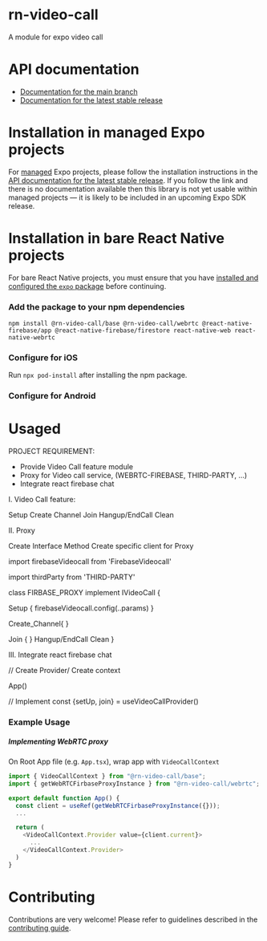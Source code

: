# rn-video-call

A module for expo video call 

# API documentation

- [Documentation for the main branch](https://github.com/expo/expo/blob/main/docs/pages/versions/unversioned/sdk/rn-video-call.md)
- [Documentation for the latest stable release](https://docs.expo.dev/versions/latest/sdk/rn-video-call/)

# Installation in managed Expo projects

For [managed](https://docs.expo.dev/archive/managed-vs-bare/) Expo projects, please follow the installation instructions in the [API documentation for the latest stable release](#api-documentation). If you follow the link and there is no documentation available then this library is not yet usable within managed projects &mdash; it is likely to be included in an upcoming Expo SDK release.

# Installation in bare React Native projects

For bare React Native projects, you must ensure that you have [installed and configured the `expo` package](https://docs.expo.dev/bare/installing-expo-modules/) before continuing.

### Add the package to your npm dependencies

```
npm install @rn-video-call/base @rn-video-call/webrtc @react-native-firebase/app @react-native-firebase/firestore react-native-web react-native-webrtc
```

### Configure for iOS

Run `npx pod-install` after installing the npm package.


### Configure for Android


#  Usaged

PROJECT REQUIREMENT:

- Provide Video Call feature module
- Proxy for Video call service, (WEBRTC-FIREBASE, THIRD-PARTY, ...)
- Integrate react firebase chat

I. Video Call feature:
 
 Setup
 Create Channel
 Join
 Hangup/EndCall
 Clean

II. Proxy

 Create Interface Method
 Create specific client for Proxy 


import firebaseVideocall from 'FirebaseVideocall'

import thirdParty from 'THIRD-PARTY'

class FIRBASE_PROXY implement IVideoCall {

Setup {
  firebaseVideocall.config(..params)
 }

 Create_Channel{
 }

 Join {
 }
 Hangup/EndCall
 Clean
}

III. Integrate react firebase chat

// Create Provider/ Create context 

App()

// Implement
const {setUp, join} = useVideoCallProvider()

### Example Usage
##### Implementing WebRTC proxy

On Root App file (e.g. `App.tsx`), wrap app with `VideoCallContext`
```js
import { VideoCallContext } from "@rn-video-call/base";
import { getWebRTCFirbaseProxyInstance } from "@rn-video-call/webrtc";

export default function App() {
  const client = useRef(getWebRTCFirbaseProxyInstance({}));
  ...

  return (
    <VideoCallContext.Provider value={client.current}>
      ...
    </VideoCallContext.Provider>
  )
}
```

# Contributing

Contributions are very welcome! Please refer to guidelines described in the [contributing guide]( https://github.com/expo/expo#contributing).
